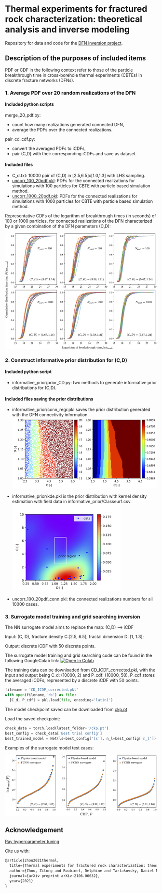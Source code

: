# Thermal experiments for fractured rock characterization: theoretical analysis and inverse modeling

Repository for data and code for the [DFN inversion project](https://arxiv.org/abs/2106.06632).

## Description of the purposes of included items

PDF or CDF in the following context refer to those of the particle breakthrough time in cross-borehole thermal experiments (CBTEs) in discrete fracture networks (DFNs).

### 1. Average PDF over 20 random realizations of the DFN

#### Included python scripts

merge\_20\_pdf.py:
- count how many realizations generated connected DFN, 
- average the PDFs over the connected realizations.

pair\_cd\_cdf.py:
- convert the averaged PDFs to iCDFs, 
- pair (C,D) with their corresponding iCDFs and save as dataset.

#### Included files

- C\_d.txt: 10000 pair of (C,D) in [2.5,6.5]x[1.0,1.3] with LHS sampling.
- [uncorr\_100\_20pdf.pkl](https://drive.google.com/file/d/1fanmymXZifl5P1eKOYYBqNuDAQaGXHM6/view?usp=sharing): PDFs for the connected realizations for simulations with 100 particles for CBTE with particle based simulation method.
- [uncorr\_1000\_20pdf.pkl](https://drive.google.com/file/d/1ff0ysWywsibzjxpkgmVu-5GWYSPKrvJo/view?usp=sharing): PDFs for the connected realizations for simulations with 1000 particles for CBTE with particle based simulation method.

Representative CDFs of the logarithm of breakthrough times (in seconds) of 100 or 1000 particles, for connected realizations of the DFN characterized by a given combination of the DFN parameters (C,D):

![CDF realizations](/images/CDFs-realizations.png)

### 2. Construct informative prior distribution for (C,D)

#### Included python script

- informative\_prior/prior\_CD.py: two methods to generate informative prior distributions for (C,D).

#### Included files saving the prior distributions

- informative\_prior/conn_regr.pkl saves the prior distribution generated with the DFN connectivity information. 
![prior with connectivity](/images/conn_prior_density.png)

- informative\_prior/kde.pkl is the prior distribution with kernel density estimation with field data in informative\_prior/Classeur1.csv.
![prior with kde with field data](/images/prior.png)

- uncorr\_100\_20pdf_conn.pkl: the connected realizations numbers for all 10000 cases.

### 3. Surrogate model training and grid searching inversion

The NN surrogate model aims to replace the map: (C,D) --> iCDF

Input: (C, D), fracture density C:[2.5, 6.5], fractal dimension D: [1, 1.3];

Output: discrete iCDF with 50 discrete points.

The surrogate model training and grid searching code can be found in the following GoogleColab link: 
[![Open In Colab](https://colab.research.google.com/assets/colab-badge.svg)](https://colab.research.google.com/drive/1qKGxPeAXvgoCEn5FLL4dPwNpkmKXgJOh?usp=sharing)

The training data can be downloaded from [CD\_ICDF\_corrected.pkl](https://drive.google.com/file/d/1fYmp4ZB4kXGwTHjsVg1rEi6G4g9hO7qJ/view?usp=sharing), with the input and output being C\_d: (10000, 2) and P\_cdf: (10000, 50), P\_cdf stores the averaged iCDFs, represented by a discrete iCDF with 50 points.

```python
filename = 'CD_ICDF_corrected.pkl'
with open(filename,'rb') as file:
  [C_d, P_cdf] = pkl.load(file, encoding='latin1') 
```

The model checkpoint saved can be downloaded from [ckp.pt](https://drive.google.com/file/d/1-3zh6nxl-Fci0qr6a6qoQ6YrpiD-SdMf/view?usp=sharing)

Load the saved checkpoint:
```python
check_data = torch.load(latest_folder+'/ckp.pt')
best_config = check_data['Best trial config']
best_trained_model = Net(ls=best_config['ls'], n_l=best_config['n_l']).to(device)

```

Examples of the surrogate model test cases:

![NN surrogate test cases](/images/NN_test.png)


## Acknowledgement

[Ray hyperparameter tuning](https://docs.ray.io/en/latest/tune/index.html)

Cite us with:

```latex
@article{zhou2021thermal,
  title={Thermal experiments for fractured rock characterization: theoretical analysis and inverse modeling},
  author={Zhou, Zitong and Roubinet, Delphine and Tartakovsky, Daniel M},
  journal={arXiv preprint arXiv:2106.06632},
  year={2021}
}
```
